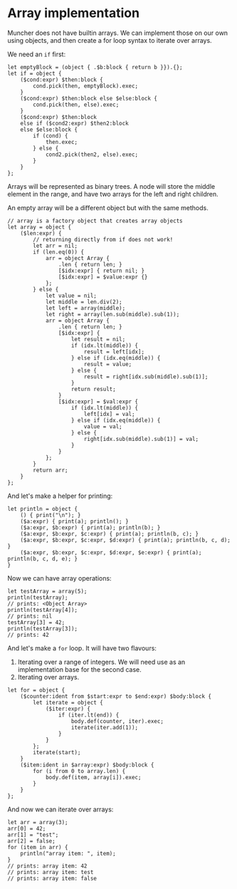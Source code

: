 # Array implementation

Muncher does not have builtin arrays. We can implement those on our own using
objects, and then create a for loop syntax to iterate over arrays.

We need an `if` first:

```
let emptyBlock = (object { .$b:block { return b }}).{};
let if = object {
    ($cond:expr) $then:block {
        cond.pick(then, emptyBlock).exec;
    }
    ($cond:expr) $then:block else $else:block {
        cond.pick(then, else).exec;
    }
    ($cond:expr) $then:block
    else if ($cond2:expr) $then2:block
    else $else:block {
        if (cond) {
            then.exec;
        } else {
            cond2.pick(then2, else).exec;
        }
    }
};
```

Arrays will be represented as binary trees. A node will store the middle element
in the range, and have two arrays for the left and right children.

An empty array will be a different object but with the same methods.

```
// array is a factory object that creates array objects
let array = object {
    ($len:expr) {
        // returning directly from if does not work!
        let arr = nil;
        if (len.eq(0)) {
            arr = object Array {
                .len { return len; }
                [$idx:expr] { return nil; }
                [$idx:expr] = $value:expr {}
            };
        } else {
            let value = nil;
            let middle = len.div(2);
            let left = array(middle);
            let right = array(len.sub(middle).sub(1));
            arr = object Array {
                .len { return len; }
                [$idx:expr] {
                    let result = nil;
                    if (idx.lt(middle)) {
                        result = left[idx];
                    } else if (idx.eq(middle)) {
                        result = value;
                    } else {
                        result = right[idx.sub(middle).sub(1)];
                    }
                    return result;
                }
                [$idx:expr] = $val:expr {
                    if (idx.lt(middle)) {
                        left[idx] = val;
                    } else if (idx.eq(middle)) {
                        value = val;
                    } else {
                        right[idx.sub(middle).sub(1)] = val;
                    }
                }
            };
        }
        return arr;
    }
};
```

And let's make a helper for printing:

```
let println = object {
    () { print("\n"); }
    ($a:expr) { print(a); println(); }
    ($a:expr, $b:expr) { print(a); println(b); }
    ($a:expr, $b:expr, $c:expr) { print(a); println(b, c); }
    ($a:expr, $b:expr, $c:expr, $d:expr) { print(a); println(b, c, d); }
    ($a:expr, $b:expr, $c:expr, $d:expr, $e:expr) { print(a); println(b, c, d, e); }
}
```

Now we can have array operations:

```
let testArray = array(5);
println(testArray);
// prints: <Object Array>
println(testArray[4]);
// prints: nil
testArray[3] = 42;
println(testArray[3]);
// prints: 42
```

And let's make a `for` loop. It will have two flavours:

1. Iterating over a range of integers. We will need use as an implementation
base for the second case.
2. Iterating over arrays.

```
let for = object {
    ($counter:ident from $start:expr to $end:expr) $body:block {
        let iterate = object {
            ($iter:expr) {
                if (iter.lt(end)) {
                    body.def(counter, iter).exec;
                    iterate(iter.add(1));
                }
            }
        };
        iterate(start);
    }
    ($item:ident in $array:expr) $body:block {
        for (i from 0 to array.len) {
            body.def(item, array[i]).exec;
        }
    }
};
```

And now we can iterate over arrays:

```
let arr = array(3);
arr[0] = 42;
arr[1] = "test";
arr[2] = false;
for (item in arr) {
    println("array item: ", item);
}
// prints: array item: 42
// prints: array item: test
// prints: array item: false
```
